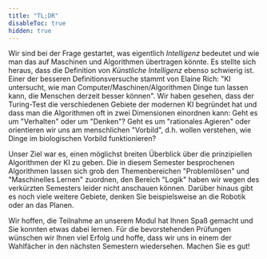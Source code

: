 ```yaml
---
title: "TL;DR"
disableToc: true
hidden: true
---
```



Wir sind bei der Frage gestartet, was eigentlich *Intelligenz* bedeutet und wie man das auf Maschinen und
Algorithmen übertragen könnte. Es stellte sich heraus, dass die Definition von *Künstliche Intelligenz*
ebenso schwierig ist. Einer der besseren Definitionsversuche stammt von Elaine Rich: "KI untersucht, wie
man Computer/Maschinen/Algorithmen Dinge tun lassen kann, die Menschen derzeit besser können". Wir haben
gesehen, dass der Turing-Test die verschiedenen Gebiete der modernen KI begründet hat und dass man die
Algorithmen oft in zwei Dimensionen einordnen kann: Geht es um "Verhalten" oder um "Denken"? Geht es um
"rationales Agieren" oder orientieren wir uns am menschlichen "Vorbild", d.h. wollen verstehen, wie Dinge
im biologischen Vorbild funktionieren?

Unser Ziel war es, einen möglichst breiten Überblick über die prinzipiellen Algorithmen der KI zu geben.
Die in diesem Semester besprochenen Algorithmen lassen sich grob den Themenbereichen "Problemlösen" und
"Maschinelles Lernen" zuordnen, den Bereich "Logik" haben wir wegen des verkürzten Semesters leider nicht
anschauen können. Darüber hinaus gibt es noch viele weitere Gebiete, denken Sie beispielsweise an die
Robotik oder an das Planen.

Wir hoffen, die Teilnahme an unserem Modul hat Ihnen Spaß gemacht und Sie konnten etwas dabei lernen. Für
die bevorstehenden Prüfungen wünschen wir Ihnen viel Erfolg und hoffe, dass wir uns in einem der Wahlfächer
in den nächsten Semestern wiedersehen. Machen Sie es gut!
